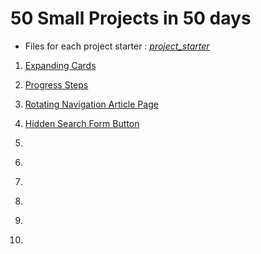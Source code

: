 # 50 Small Projects in 50 days

- Files for each project starter : [_project_starter_](_project_starter_)

1. [Expanding Cards](expanding-cards)

2. [Progress Steps](progress-steps)

3. [Rotating Navigation Article Page](rotating-navigation)

4. [Hidden Search Form Button](hidden-search)

5. []()
6. []()
7. []()
8. []()
9. []()
10. []()

